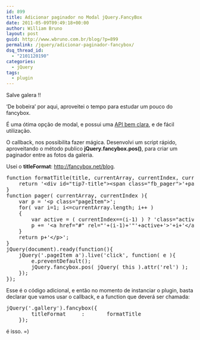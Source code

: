 ```yaml
---
id: 899
title: Adicionar paginador no Modal jQuery.FancyBox
date: 2011-05-09T09:49:18+00:00
author: William Bruno
layout: post
guid: http://www.wbruno.com.br/blog/?p=899
permalink: /jquery/adicionar-paginador-fancybox/
dsq_thread_id:
  - "2101120190"
categories:
  - jQuery
tags:
  - plugin
---
```

Salve galera !!

&#8216;De bobeira&#8217; por aqui, aproveitei o tempo para estudar um pouco do fancybox.
  
É uma ótima opção de modal, e possui uma <a href="http://fancybox.net/api" target="_blank">API bem clara</a>, e de fácil utilização.

O callback, nos possibilita fazer mágica. Desenvolvi um script rápido, aproveitando o método publico **jQuery.fancybox.pos()**, para criar um paginador entre as fotos da galeria.
  
<!--more-->


  
Usei o **titleFormat**: <a href="http://fancybox.net/blog" target="_blank">http://fancybox.net/blog</a>.

<pre name="code" class="javascript">function formatTitle(title, currentArray, currentIndex, currentOpts) {
    return '&lt;div id="tip7-title">&lt;span class="fb_pager">'+pager( currentArray, currentIndex )+'Imagem ' + (currentIndex + 1) + ' de ' + currentArray.length + '&lt;/span>&lt;span>&lt;a href="javascript:;" onclick="$.fancybox.close();">&lt;img src="/data/closelabel.gif" />&lt;/a>&lt;/span>' + (title && title.length ? '&lt;p>' + title + '&lt;/p>' : '' ) + '&lt;/div>';
}
function pager( currentArray, currentIndex ){
	var p = '&lt;p class="pageItem">';
	for( var i=1; i&lt;=currentArray.length; i++ )
	{
		var active = ( currentIndex==(i-1) ) ? 'class="active"' : ''
		p += '&lt;a href="#" rel="'+(i-1)+'"'+active+'>'+i+'&lt;/a>';
	}
	return p+'&lt;/p>';
}
jQuery(document).ready(function(){
	jQuery('.pageItem a').live('click', function( e ){
		e.preventDefault();
		jQuery.fancybox.pos( jQuery( this ).attr('rel') );
	});
});
</pre>

Esse é o código adicional, e então no momento de instanciar o plugin, basta declarar que vamos usar o callback, e a function que deverá ser chamada:

<pre name="code" class="javascript">jQuery('.gallery').fancybox({
		titleFormat     :       formatTitle
	});
</pre>

é isso. =)
